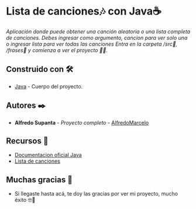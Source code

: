 # Lista de canciones🎶 con Java☕

_Aplicación donde puede obtener una canción aleatoria o una lista completa de canciones.
Debes ingresar como argumento, cancion para ver solo una o ingresar lista para ver todas las canciones
Entra en la carpeta /src📁, /frases📁 y comienza a ver el proyecto 🤳🏽._



## Construido con 🛠️

* [Java](https://www.oracle.com/java/technologies/downloads/) - Cuerpo del proyecto.



## Autores ✒️

* **Alfredo Supanta** - *Proyecto completo* - [AlfredoMarcelo](https://github.com/alfredomarcelo)

## Recursos 🧰
* [Documentacion oficial Java](https://www.oracle.com/java/)
* [Lista de canciones](https://www.ideasnopalabras.com/2007/11/canciones-decada-80s-90s-genero-techno-pop/)


## Muchas gracias 🎁 

* Si llegaste hasta acá, te doy las gracias por ver mi proyecto, mucho éxito 🤓📢

